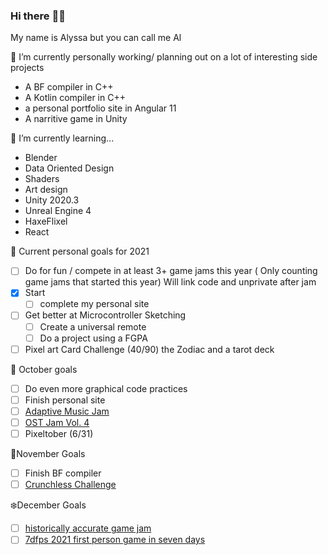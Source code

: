 ### Hi there :frog::rainbow:
My name is Alyssa but you can call me Al

🔭 I’m currently personally working/ planning out on a lot of interesting side projects 
- A BF compiler in C++
- A Kotlin compiler in C++ 
- a personal portfolio site in Angular 11
- A narritive game in Unity

🌱 I’m currently learning... 
- Blender
- Data Oriented Design 
- Shaders
- Art design
- Unity 2020.3
- Unreal Engine 4
- HaxeFlixel
- React

:cherry_blossom: Current personal goals for 2021
- [ ] Do for fun / compete in at least 3+ game jams this year ( Only counting game jams that started this year) Will link code and unprivate after jam
- [x] Start 
    - [ ] complete my personal site
- [ ] Get better at Microcontroller Sketching
    - [ ] Create a universal remote
    - [ ] Do a project using a FGPA
- [ ] Pixel art Card Challenge (40/90) the Zodiac and a tarot deck

👻 October goals
- [ ] Do even more graphical code practices
- [ ] Finish personal site
- [ ] [Adaptive Music Jam](https://itch.io/jam/adaptive-music-jam)
- [ ] [OST Jam Vol. 4](https://itch.io/jam/ost-jam-vol-4)
- [ ] Pixeltober (6/31)

🍁November Goals
- [ ] Finish BF compiler
- [ ] [Crunchless Challenge](https://itch.io/jam/crunchless-challenge)

 ❄️December Goals
- [ ]  [historically accurate game jam](https://itch.io/jam/historically-accurate-5)
- [ ]  [7dfps 2021 first person game in seven days](https://itch.io/jam/7dfps-2021)
